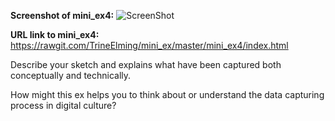 **Screenshot of mini_ex4:**
![ScreenShot](https://github.com/TrineElming/mini_ex/blob/master/mini_ex4/mini_ex4.jpg)


**URL link to mini_ex4:**
https://rawgit.com/TrineElming/mini_ex/master/mini_ex4/index.html


Describe your sketch and explains what have been captured both conceptually and technically.

How might this ex helps you to think about or understand the data capturing process in digital culture?
